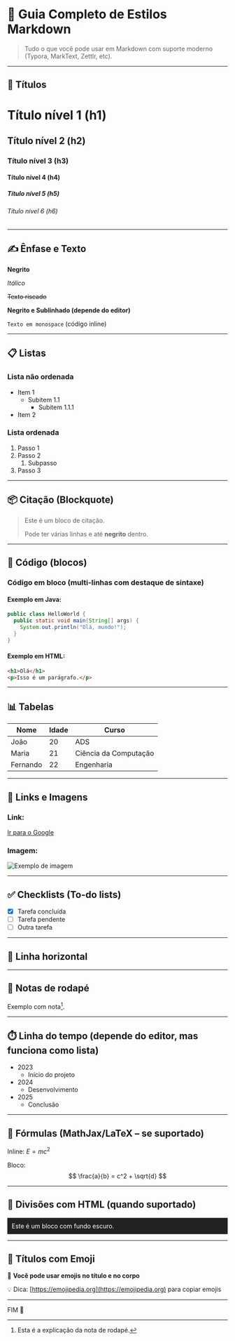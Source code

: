 # 🌟 Guia Completo de Estilos Markdown

> Tudo o que você pode usar em Markdown com suporte moderno (Typora, MarkText, Zettlr, etc).

---

## 📌 Títulos

# Título nível 1 (h1)
## Título nível 2 (h2)
### Título nível 3 (h3)
#### Título nível 4 (h4)
##### Título nível 5 (h5)
###### Título nível 6 (h6)

---

## ✍️ Ênfase e Texto

**Negrito**

*Itálico*

~~Texto riscado~~

__**Negrito e Sublinhado (depende do editor)**__

`Texto em monospace` (código inline)

---

## 📋 Listas

### Lista não ordenada

- Item 1
  - Subitem 1.1
    - Subitem 1.1.1
- Item 2

### Lista ordenada

1. Passo 1
2. Passo 2
   1. Subpasso
3. Passo 3

---

## 📦 Citação (Blockquote)

> Este é um bloco de citação.
>
> Pode ter várias linhas e até **negrito** dentro.

---

## 🧮 Código (blocos)

### Código em bloco (multi-linhas com destaque de sintaxe)

#### Exemplo em Java:
```java
public class HelloWorld {
  public static void main(String[] args) {
    System.out.println("Olá, mundo!");
  }
}
```

#### Exemplo em HTML:
```html
<h1>Olá</h1>
<p>Isso é um parágrafo.</p>
```

---

## 📊 Tabelas

| Nome     | Idade | Curso             |
|----------|-------|-------------------|
| João     | 20    | ADS               |
| Maria    | 21    | Ciência da Computação |
| Fernando | 22    | Engenharia         |

---

## 🔗 Links e Imagens

### Link:
[Ir para o Google](https://www.google.com)

### Imagem:

![Exemplo de imagem](https://via.placeholder.com/150)

---

## ✅ Checklists (To-do lists)

- [x] Tarefa concluída
- [ ] Tarefa pendente
- [ ] Outra tarefa

---

## 📎 Linha horizontal

---

## 🧠 Notas de rodapé

Exemplo com nota[^1].

[^1]: Esta é a explicação da nota de rodapé.

---

## ⏱️ Linha do tempo (depende do editor, mas funciona como lista)

- 2023
  - Início do projeto
- 2024
  - Desenvolvimento
- 2025
  - Conclusão

---

## 🧪 Fórmulas (MathJax/LaTeX – se suportado)

Inline: $E = mc^2$

Bloco:
$$
\frac{a}{b} = c^2 + \sqrt{d}
$$

---

## 🧱 Divisões com HTML (quando suportado)

<div style="background-color: #222; color: white; padding: 10px;">
Este é um bloco com fundo escuro.
</div>

---

## 🎨 Títulos com Emoji

🎯 **Você pode usar emojis no título e no corpo**

💡 Dica: [https://emojipedia.org](https://emojipedia.org) para copiar emojis

---

FIM 🚀
